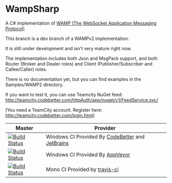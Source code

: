 WampSharp
=========


A C# implementation of [WAMP (The WebSocket Application Messaging Protocol)][WampLink]

This branch is a dev branch of a WAMPv2 implementation.

It is still under development and isn't very mature right now.

The implementation includes both Json and MsgPack support, and both Router (Broker and Dealer roles) and Client (Publisher/Subscriber and Callee/Caller) roles.

There is no documentation yet, but you can find examples in the Samples/WAMP2 directory.

If you want to test it, you can use Teamcity NuGet feed:
http://teamcity.codebetter.com/httpAuth/app/nuget/v1/FeedService.svc/

(You need a TeamCity account. Register here: http://teamcity.codebetter.com/login.html)

Master | Provider
------ | --------
[![Build Status][WinImgMaster]][WinLinkMaster] | Windows CI Provided By [CodeBetter][] and [JetBrains][] 
[![Build Status][AppVeyorImgMaster]][AppVeyorLinkMaster] | Windows CI Provided By [AppVeyor][]
[![Build Status][MonoImgMaster]][MonoLinkMaster] | Mono CI Provided by [travis-ci][] 

[WampLink]:http://wamp.ws

[WinImgMaster]:http://teamcity.codebetter.com/app/rest/builds/buildType:\(id:WampSharp_Wampv2_Build\)/statusIcon
[WinLinkMaster]:http://teamcity.codebetter.com/project.html?projectId=WampSharp_Wampv2&guest=1
[MonoImgMaster]:https://travis-ci.org/Code-Sharp/WampSharp.png?branch=wampv2
[MonoLinkMaster]:https://travis-ci.org/Code-Sharp/WampSharp
[AppVeyorLinkMaster]:https://ci.appveyor.com/project/darkl/wampsharp-759
[AppVeyorImgMaster]:https://ci.appveyor.com/api/projects/status/fgbqbgwqx4j8jain

[JetBrains]:http://www.jetbrains.com/
[CodeBetter]:http://codebetter.com/
[travis-ci]:https://travis-ci.org/
[AppVeyor]:http://www.appveyor.com/
